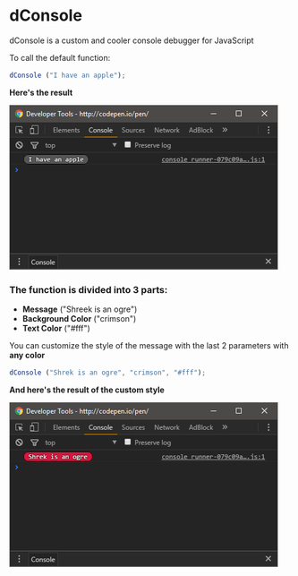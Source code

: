 # dConsole

dConsole is a custom and cooler console debugger for JavaScript

To call the default function:

```javascript
dConsole ("I have an apple");
```

**Here's the result**

![alt tag](https://raw.githubusercontent.com/dcy987/dConsole/master/screenshots/screenshot-01.png)

### The function is divided into 3 parts:

* **Message**			("Shreek is an ogre")
* **Background Color**	("crimson")
* **Text Color**		("#fff")

You can customize the style of the message with the last 2 parameters with **any color**

```javascript
dConsole ("Shrek is an ogre", "crimson", "#fff");
```
**And here's the result of the custom style**

![alt tag](https://raw.githubusercontent.com/dcy987/dConsole/master/screenshots/screenshot-02.png)
